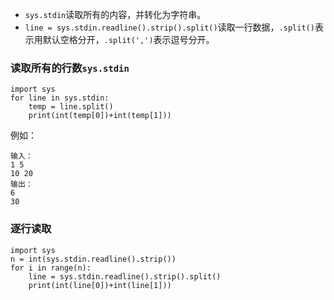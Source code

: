 + `sys.stdin`读取所有的内容，并转化为字符串。
+ `line = sys.stdin.readline().strip().split()`读取一行数据，`.split()`表示用默认空格分开，`.split(',')`表示逗号分开。
### 读取所有的行数`sys.stdin`
```
import sys
for line in sys.stdin:
    temp = line.split()
    print(int(temp[0])+int(temp[1]))
```
例如：
```
输入：
1 5
10 20
输出：
6
30
```
### 逐行读取
```
import sys
n = int(sys.stdin.readline().strip())
for i in range(n):
    line = sys.stdin.readline().strip().split()
    print(int(line[0])+int(line[1]))
```
